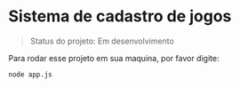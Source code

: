 # Sistema de cadastro de jogos

> Status do projeto: Em desenvolvimento

Para rodar esse projeto em sua maquina, por favor digite:


```
node app.js
```
